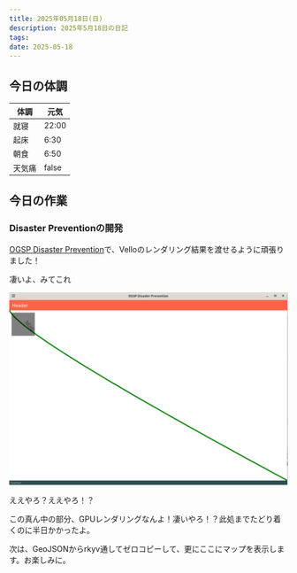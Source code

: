 ```yaml
---
title: 2025年05月18日(日)
description: 2025年5月18日の日記
tags: 
date: 2025-05-18
---
```


## 今日の体調

| 体調  | 元気    |
| --- | ----- |
| 就寝  | 22:00 |
| 起床  | 6:30  |
| 朝食  | 6:50  |
| 天気痛 | false |

## 今日の作業
### Disaster Preventionの開発
[OGSP Disaster Prevention](../../okayugroup/OGSP/application/disaster-prevention/OGSP%20Disaster%20Prevention.md)で、Velloのレンダリング結果を渡せるように頑張りました！

凄いよ、みてこれ

![](../../assets/Pasted%20image%2020250518214920.png)

ええやろ？ええやろ！？

この真ん中の部分、GPUレンダリングなんよ！凄いやろ！？此処までたどり着くのに半日かかったよ。

次は、GeoJSONからrkyv通してゼロコピーして、更にここにマップを表示します。お楽しみに。